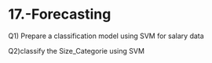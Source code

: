 # 17.-Forecasting


Q1) Prepare a classification model using SVM for salary data


Q2)classify the Size_Categorie using SVM
